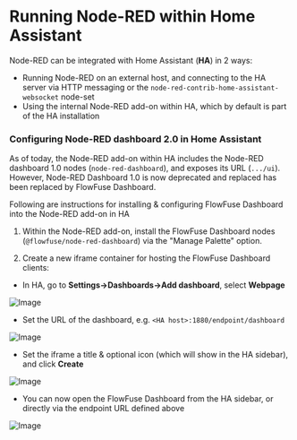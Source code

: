# Running Node-RED within Home Assistant

Node-RED can be integrated with Home Assistant (**HA**) in 2 ways:
- Running Node-RED on an external host, and connecting to the HA server via HTTP messaging or the `node-red-contrib-home-assistant-websocket` node-set 
- Using the internal Node-RED add-on within HA, which by default is part of the HA installation

### Configuring Node-RED dashboard 2.0 in Home Assistant

As of today, the Node-RED add-on within HA includes the Node-RED dashboard 1.0 nodes (`node-red-dashboard`), and exposes its URL (`.../ui`). However, Node-RED Dashboard 1.0 is now deprecated and replaced has been replaced by FlowFuse Dashboard. 

Following are instructions for installing & configuring FlowFuse Dashboard into the Node-RED add-on in HA

1. Within the Node-RED add-on, install the FlowFuse Dashboard nodes (`@flowfuse/node-red-dashboard`) via the "Manage Palette" option.

2. Create a new iframe container for hosting the FlowFuse Dashboard clients:
- In HA, go to **Settings->Dashboards->Add dashboard**, select **Webpage**

![Image](https://github.com/user-attachments/assets/6b6323f1-e3a3-41d2-8893-c4a79a2cb341)

- Set the URL of the dashboard, e.g. `<HA host>:1880/endpoint/dashboard`

![Image](https://github.com/user-attachments/assets/9815d378-ca6c-458c-8de4-33b40934bd05)
- Set the iframe a title & optional icon (which will show in the HA sidebar), and click **Create**

![Image](https://github.com/user-attachments/assets/38428345-cac0-4be7-b1fc-33c741c2db95)

- You can now open the FlowFuse Dashboard from the HA sidebar, or directly via the endpoint URL defined above

![Image](https://github.com/user-attachments/assets/45beadf3-bfe1-45da-83c8-561191387d2e)
